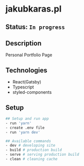# jakubkaras.pl

## Status: `In progress`

## Description

Personal Portfolio Page

## Technologies

- React(Gatsby)
- Typescript
- styled-components

## Setup

```bash
## Setup and run app
- run 'yarn'
- create .env file
- run 'yarn dev'

## Available commands
- dev # developing site
- build # production build
- serve # serving production build
- clean # cleaning cache
```
